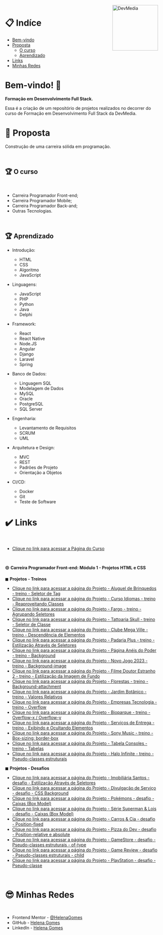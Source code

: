 <div>
  <img align="right" src="https://user-images.githubusercontent.com/94927107/202265955-b983bdc4-6acb-4e5a-912a-8120835cb493.jpg" alt="DevMedia" width="150px">
</div>

# 📋 Indíce

- [Bem-vindo](#id01)
- [Proposta](#id02)
  - [O curso](#id02.1)
  - [Aprendizado](#id03.1)
- [Links](#id04)
- [Minhas Redes](#id09)

# Bem-vindo! 👋 <a name="id01"></a>

**Formação em Desenvolvimento Full Stack.**

Essa é a criação de um repositório de projetos realizados no decorrer do curso de Formação em Desenvolvimento Full Stack da DevMedia.

# 🚀 Proposta <a name="id02"></a>

Construção de uma carreira sólida em programação. 

<br />

## :trophy: O curso <a name="id02.1"></a>

<br />

- Carreira Programador Front-end;
- Carreira Programador Mobile;
- Carreira Programador Back-and;
- Outras Tecnologias.

<br />

## :trophy: Aprendizado <a name="id03.1"></a>

- Introdução: 
  - HTML
  - CSS
  - Algoritmo
  - JavaScript

- Linguagens: 
  - JavaScript
  - PHP
  - Python
  - Java
  - Delphi

- Framework: 
  - React
  - React Native
  - Node.JS
  - Angular
  - Django
  - Laravel
  - Spring

- Banco de Dados: 
  - Linguagem SQL
  - Modelagem de Dados
  - MySQL
  - Oracle
  - PostgreSQL
  - SQL Server

- Engenharia: 
  - Levantamento de Requisitos
  - SCRUM
  - UML

- Arquitetura e Design: 
  - MVC
  - REST
  - Padrões de Projeto
  - Orientação a Objetos

- CI/CD: 
  - Docker
  - Git
  - Teste de Software
  

# :heavy_check_mark: Links <a name="id04"></a>

<br />

- [Clique no link para acessar a Página do Curso](https://www.devmedia.com.br/carreira-programador/?slug=todos)

<br />

🟢 **Carreira Programador Front-end: Módulo 1 - Projetos HTML e CSS**


◼ **Projetos - Treinos**

- [Clique no link para acessar a página do Projeto - Aluguel de Brinquedos - treino - Seletor de Tag](https://helena-lujan-gomes.github.io/DevMedia-Desenvolvimento-Full-Stack/projeto%20-%20aluguel%20de%20brinquedos%20-%20treino%20-%20seletor%20de%20tag/index.html)
- [Clique no link para acessar a página do Projeto - Curso Idiomas - treino - Reaproveitando Classes ](https://helena-lujan-gomes.github.io/DevMedia-Desenvolvimento-Full-Stack/projeto%20-%20curso%20idiomas%20-%20treino%20-%20reaproveitando%20classes/index.html)
- [Clique no link para acessar a página do Projeto - Fargo - treino - Agrupando Seletores ](https://helena-lujan-gomes.github.io/DevMedia-Desenvolvimento-Full-Stack/projeto%20-%20fargo%20-%20treino%20-%20agrupando%20seletores/index.html)
- [Clique no link para acessar a página do Projeto - Tattoaria Skull - treino - Seletor de Classe ](https://helena-lujan-gomes.github.io/DevMedia-Desenvolvimento-Full-Stack/projeto%20-%20tattoaria%20skull%20-%20treino%20-%20seletor%20de%20classe/index.html)
- [Clique no link para acessar a página do Projeto - Clube Mega Ville - treino - Descendência de Elementos ](https://helena-lujan-gomes.github.io/DevMedia-Desenvolvimento-Full-Stack/projeto%20-%20clube%20mega%20ville%20-%20treino%20-%20descend%C3%AAncia%20de%20elementos/index.html)
- [Clique no link para acessar a página do Projeto - Padaria Plus - treino - Estilização Através de Seletores ](https://helena-lujan-gomes.github.io/DevMedia-Desenvolvimento-Full-Stack/projeto%20-%20padaria%20plus%20-%20treino%20-%20estiliza%C3%A7%C3%A3o%20atrav%C3%A9s%20de%20seletores/index.html)
- [Clique no link para acessar a página do Projeto - Página Anéis do Poder - treino - Background ](https://helena-lujan-gomes.github.io/DevMedia-Desenvolvimento-Full-Stack/projeto%20-%20pagina%20aneis%20do%20poder%20-%20treino%20-%20background//index.html)
- [Clique no link para acessar a página do Projeto - Novo Jogo 2023 - treino - Background-image ](https://helena-lujan-gomes.github.io/DevMedia-Desenvolvimento-Full-Stack/projeto%20-%20novo%20jogo%202023%20-%20treino%20-%20background-image/index.html)
- [Clique no link para acessar a página do Projeto - Filme Doutor Estranho 2 - treino - Estilização da Imagem de Fundo ](https://helena-lujan-gomes.github.io/DevMedia-Desenvolvimento-Full-Stack/projeto%20-%20filme%20doutor%20estranho%202%20-%20treino%20-%20estilizando%20a%20imagem%20de%20fundo/index.html)
- [Clique no link para acessar a página do Projeto - Florestas - treino - Background-attachment ](https://helena-lujan-gomes.github.io/DevMedia-Desenvolvimento-Full-Stack/projeto%20-%20florestas%20-%20treino%20-%20background-attachment/index.html)
- [Clique no link para acessar a página do Projeto - Jardim Botânico - treino - Valores Relativos ](https://helena-lujan-gomes.github.io/DevMedia-Desenvolvimento-Full-Stack/projeto%20-%20jardim%20bot%C3%A2nico%20-%20treino%20-%20valores%20relativos/index.html)
- [Clique no link para acessar a página do Projeto - Empresas Tecnologia - treino - Overflow ](https://helena-lujan-gomes.github.io/DevMedia-Desenvolvimento-Full-Stack/projeto%20-%20empresas%20tecnologia%20-%20treino%20-%20overflow/index.html)
- [Clique no link para acessar a página do Projeto - Bioparque - treino - Overflow-x / Overflow-y ](https://helena-lujan-gomes.github.io/DevMedia-Desenvolvimento-Full-Stack/projeto%20-%20bioparque%20-%20treino%20-%20overflow-x%20e%20overflow-y/index.html)
- [Clique no link para acessar a página do Projeto - Serviços de Entrega - treino - Exibindo e Ocultando Elementos ](https://helena-lujan-gomes.github.io/DevMedia-Desenvolvimento-Full-Stack/projeto%20-%20servico%20de%20entregas%20-%20treino%20-%20exibindo%20e%20ocultando%20elementos/index.html)
- [Clique no link para acessar a página do Projeto - Sony Music - treino - Box-sizing: border-box ](https://helena-lujan-gomes.github.io/DevMedia-Desenvolvimento-Full-Stack/projeto%20-%20sony%20music%20-%20treino%20-%20box-sizing/index.html)
- [Clique no link para acessar a página do Projeto - Tabela Consoles - treino - Tabelas ](https://helena-lujan-gomes.github.io/DevMedia-Desenvolvimento-Full-Stack/projeto%20-%20tabela-consoles%20-%20treino%20-%20tabelas/index.html)
- [Clique no link para acessar a página do Projeto - Halo Infinite - treino - Pseudo-classes estruturais ](https://helena-lujan-gomes.github.io/DevMedia-Desenvolvimento-Full-Stack/projeto%20-%20halo-infinite%20-%20treino%20-%20pseudo-classes%20estruturais/index.html)





◼ **Projetos - Desafios**

- [Clique no link para acessar a página do Projeto - Imobiliária Santos - desafio - Estilização Através de Seletores ](https://helena-lujan-gomes.github.io/DevMedia-Desenvolvimento-Full-Stack/projeto%20-%20imobili%C3%A1ria%20santos%20-%20desafio/index.html)
- [Clique no link para acessar a página do Projeto - Divulgação de Serviço - desafio - CSS Background ](https://helena-lujan-gomes.github.io/DevMedia-Desenvolvimento-Full-Stack/projeto%20-%20divulga%C3%A7%C3%A3o%20de%20servi%C3%A7o%20-%20desafio%20-%20CSS%20Background/index.html)
- [Clique no link para acessar a página do Projeto - Pokémons - desafio - Caixas (Box Model) ](https://helena-lujan-gomes.github.io/DevMedia-Desenvolvimento-Full-Stack/projeto%20-%20pokemon%20-%20desafio%20-%20caixas-box-model/index.html)
- [Clique no link para acessar a página do Projeto - Série Superman & Lois - desafio - Caixas (Box Model) ](https://helena-lujan-gomes.github.io/DevMedia-Desenvolvimento-Full-Stack/projeto%20-%20serie%20superman%20&%20lois%20-%20desafio%20-%20caixas-box-model/index.html)
- [Clique no link para acessar a página do Projeto - Carros & Cia - desafio - Position-fixed ](https://helena-lujan-gomes.github.io/DevMedia-Desenvolvimento-Full-Stack/projeto%20-%20carros-cia%20-%20desafio%20-%20position/index.html)
- [Clique no link para acessar a página do Projeto - Pizza do Dev - desafio - Position-relative e absolute ](https://helena-lujan-gomes.github.io/DevMedia-Desenvolvimento-Full-Stack/projeto%20-%20pizza%20do%20dev%20-%20desafio%20-%20position%20relative%20e%20absolute/index.html)
- [Clique no link para acessar a página do Projeto - GameStore - desafio - Pseudo-classes estruturais - of-type ](https://helena-lujan-gomes.github.io/DevMedia-Desenvolvimento-Full-Stack/projeto%20-%20gamestore%20-%20desafio%20-%20pseudo-classes%20estruturais-%20of-type/index.html)
- [Clique no link para acessar a página do Projeto - Game Review - desafio - Pseudo-classes estruturais - child ](https://helena-lujan-gomes.github.io/DevMedia-Desenvolvimento-Full-Stack/projeto%20-%20gameereview%20-%20desafio%20-%20pseudoclasse-child/index.html)
- [Clique no link para acessar a página do Projeto - PlayStation - desafio - Pseudo-classe ](https://helena-lujan-gomes.github.io/DevMedia-Desenvolvimento-Full-Stack/projeto%20-%20playstation%20-%20desafio%20-%20pseudo-classe/index.html)

<br />

# :sunglasses: Minhas Redes <a name="id09"></a>

<br />

- Frontend Mentor - [@HelenaGomes](https://www.frontendmentor.io/profile/helena-Lujan-Gomes)
- GitHub - [Helena Gomes](https://github.com/helena-Lujan-Gomes)
- LinkedIn - [Helena Gomes](https://www.linkedin.com/in/helena-lujan-gomes/)



